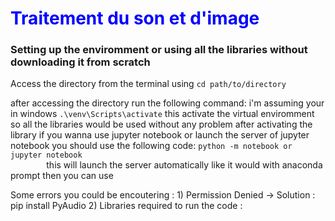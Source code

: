<h1 style="color:blue;">Traitement du son et d'image</h1> 
<h3>Setting up the enviromment or using all the libraries without downloading it from scratch </h3>
<p>
        Access the directory from the terminal using <code>cd path/to/directory </code>
</p>
<p>
        after accessing the directory run the following command:
        i'm assuming your in windows 
        <code>.\venv\Scripts\activate</code>
        this activate the virtual enviromment so all the libraries would be used without any problem
        after activating the library if you wanna use jupyter notebook or launch the server of jupyter notebook 
        you should use the following code:
        <code>python -m notebook or jupyter notebook
        </code>
        this will launch the server automatically like it would with anaconda prompt 
        then you can use 
</p>
Some errors you could be encoutering :
1) Permission Denied -> Solution : pip install PyAudio
2) Libraries required to run the code : 

<!-- Achraf Chahin -->
